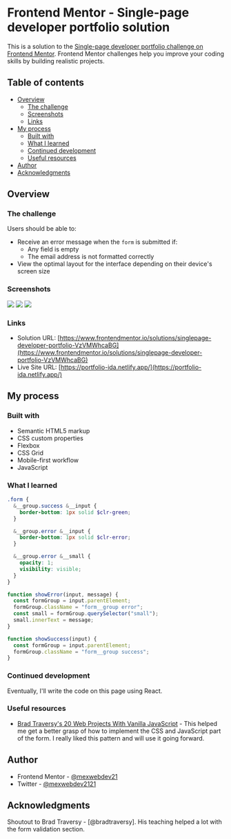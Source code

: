 # Frontend Mentor - Single-page developer portfolio solution

This is a solution to the [Single-page developer portfolio challenge on Frontend Mentor](https://www.frontendmentor.io/challenges/singlepage-developer-portfolio-bBVj2ZPi-x). Frontend Mentor challenges help you improve your coding skills by building realistic projects.

## Table of contents

- [Overview](#overview)
  - [The challenge](#the-challenge)
  - [Screenshots](#screenshots)
  - [Links](#links)
- [My process](#my-process)
  - [Built with](#built-with)
  - [What I learned](#what-i-learned)
  - [Continued development](#continued-development)
  - [Useful resources](#useful-resources)
- [Author](#author)
- [Acknowledgments](#acknowledgments)

## Overview

### The challenge

Users should be able to:

- Receive an error message when the `form` is submitted if:
  - Any field is empty
  - The email address is not formatted correctly
- View the optimal layout for the interface depending on their device's screen size

### Screenshots

![](./screenshots/screenshot_mobile-portfolio.png)
![](./screenshots/screenshot_tablet-portfolio.png)
![](./screenshots/screenshot_desktop-portfolio.png)

### Links

- Solution URL: [https://www.frontendmentor.io/solutions/singlepage-developer-portfolio-VzVMWhcaBG](https://www.frontendmentor.io/solutions/singlepage-developer-portfolio-VzVMWhcaBG)
- Live Site URL: [https://portfolio-ida.netlify.app/](https://portfolio-ida.netlify.app/)

## My process

### Built with

- Semantic HTML5 markup
- CSS custom properties
- Flexbox
- CSS Grid
- Mobile-first workflow
- JavaScript

### What I learned

```scss
.form {
  &__group.success &__input {
    border-bottom: 1px solid $clr-green;
  }

  &__group.error &__input {
    border-bottom: 1px solid $clr-error;
  }

  &__group.error &__small {
    opacity: 1;
    visibility: visible;
  }
}
```

```js
function showError(input, message) {
  const formGroup = input.parentElement;
  formGroup.className = "form__group error";
  const small = formGroup.querySelector("small");
  small.innerText = message;
}

function showSuccess(input) {
  const formGroup = input.parentElement;
  formGroup.className = "form__group success";
}
```

### Continued development

Eventually, I'll write the code on this page using React.

### Useful resources

- [Brad Traversy's 20 Web Projects With Vanilla JavaScript](https://www.udemy.com/course-dashboard-redirect/?course_id=2782800) - This helped me get a better grasp of how to implement the CSS and JavaScript part of the form. I really liked this pattern and will use it going forward.

## Author

- Frontend Mentor - [@mexwebdev21](https://www.frontendmentor.io/profile/mexwebdev21)
- Twitter - [@mexwebdev2121](https://www.twitter.com/mexwebdev2121)

## Acknowledgments

Shoutout to Brad Traversy - [@bradtraversy]. His teaching helped a lot with the form validation section.
